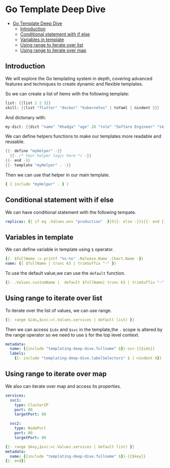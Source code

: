 # Go Template Deep Dive

<!--toc:start-->

- [Go Template Deep Dive](#go-template-deep-dive)
  - [Introduction](#introduction)
  - [Conditional statement with if else](#conditional-statement-with-if-else)
  - [Variables in template](#variables-in-template)
  - [Using range to iterate over list](#using-range-to-iterate-over-list)
  - [Using range to iterate over map](#using-range-to-iterate-over-map)

## Introduction

We will explore the Go templating system in depth, covering
advanced features and techniques to create dynamic and flexible
templates.

So we can create a list of items with the following template:

```go
list: {{list 1 2 3}}
skill: {{list "flutter" "docker" "kubernetes" | toYaml | nindent 2}}

```

And dictonary with:

```go
my-dict: {{dict "name" "Khadga" "age" 28 "role" "Softare Engineer" "skills" (dict "flutter" "10" "golang" "6") | toYaml | nindent 2}}
```

We can define helpers functions to make our templates more
readable and reusable.

```go
{{- define "myHelper" -}}
  {{- /* Your helper logic here */ -}}
{{- end -}}
{{- template "myHelper" . -}}
```

Then we can use that helper in our main template.

```yaml
{ { include "myHelper" . } }
```

## Conditional statement with if else

We can have conditional statement with the following tempate.

```yaml
replicas: {{ if eq .Values.env "production" -}}5{{- else -}}1{{- end }}
```

## Variables in template

We can define variable in template using `$` operator.

```yaml
{{- $fullName := printf "%s-%s" .Release.Name .Chart.Name -}}
name: {{ $fullName | trunc 63 | trimSuffix "-" }}
```

To use the default value,we can use the `default` function.

```yaml
{{- .Values.customName |  default $fullName| trunc 63 | trimSuffix "-" }}
```

## Using range to iterate over list
To iterate over the list of values, we can use range.

```yaml
{{- range $idx,$svc:=(.Values.services | default list) }}
```

Then we can access `$idx` and `$svc` in the template,the `.` scope
is altered by the range operator so we need to use `$` for the top
level context.

```yaml
metadata:
  name: {{include "templating-deep-dive.fullname" $}}-svc-{{$idx}}
  labels:
    {{- include "templating-deep-dive.labelSelectors" $ | nindent 4}}
```

## Using range to iterate over map

We also can iterate over map and access its properties.
```yaml
services:
  svc1:
    type: ClusterIP
    port: 80
    targetPort: 80

  svc2:
    type: NodePort
    port: 80
    targetPort: 80
```

```yaml
{{- range $key,$svc:=(.Values.services | default list) }}
metadata:
  name: {{include "templating-deep-dive.fullname" $}}-{{$key}}
{{- end}}
